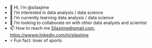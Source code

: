 - 👋 Hi, I’m @silasjime
- 👀 I’m interested in data analysis / data science
- 🌱 I’m currently learning data analysis / data science
- 💞️ I’m looking to collaborate on with other data analysts and scientist
- 📫 How to reach me Silasjime@gmail.com, https://wwww.linkedin.com/in/silasjime
- ⚡ Fun fact: lover of sports

<!---
silasjime/silasjime is a ✨ special ✨ repository because its `README.md` (this file) appears on your GitHub profile.
You can click the Preview link to take a look at your changes.
--->
